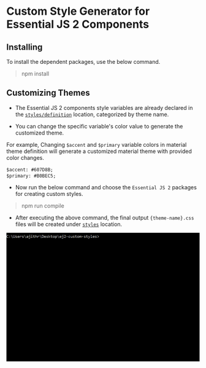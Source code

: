 # Custom Style Generator for Essential JS 2 Components

## Installing

To install the dependent packages, use the below command.

> npm install

## Customizing Themes

- The Essential JS 2 components style variables are already declared in the [`styles/definition`](https://github.com/ajithr/ej2-custom-styles/tree/master/styles/definition) location, categorized by theme name.

- You can change the specific variable's color value to generate the customized theme.

For example, Changing `$accent` and `$primary` variable colors in material theme definition will generate a customized material theme with provided color changes.
```
$accent: #607D8B;
$primary: #B0BEC5;
```
- Now run the below command and choose the `Essential JS 2` packages for creating custom styles.

> npm run compile

- After executing the above command, the final output `{theme-name}.css` files will be created under [`styles`](https://github.com/ajithr/ej2-custom-styles/tree/master/styles) location.

![demo](images/demo.gif)
